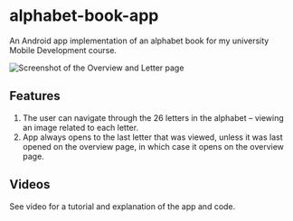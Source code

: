 # alphabet-book-app
An Android app implementation of an alphabet book for my university Mobile Development course.

![Screenshot of the Overview and Letter page](https://myoctocat.com/assets/images/base-octocat.svg)

## Features
1. The user can navigate through the 26 letters in the alphabet – viewing an image related to each letter.
2. App always opens to the last letter that was viewed, unless it was last opened on the overview page, in which case it opens on the overview page.

## Videos
See video for a tutorial and explanation of the app and code.
